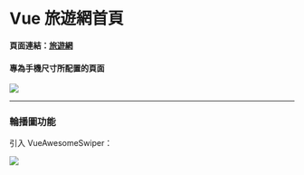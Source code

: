 # Vue 旅遊網首頁

**頁面連結：[旅遊網](https://gma201011.github.io/travel/)**



#### 專為手機尺寸所配置的頁面

<img src="https://toni.tw/travel_index.gif">

***

### 輪播圖功能

引入 VueAwesomeSwiper：

<img src="https://toni.tw/travel_swiper.gif">